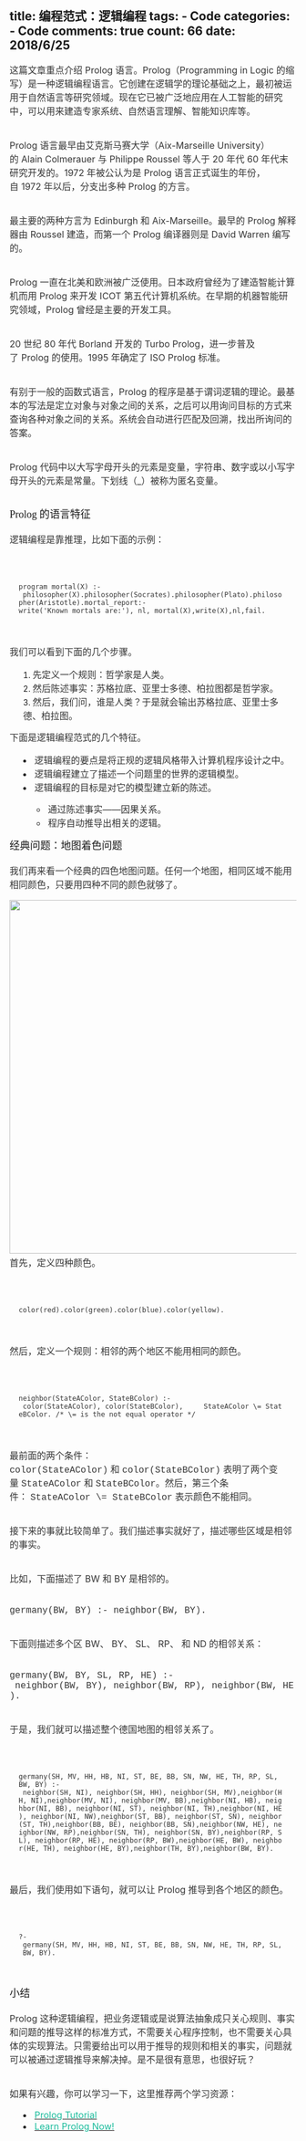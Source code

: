 
  title: 编程范式：逻辑编程
  tags: 
    - Code
  categories: 
    - Code
  comments: true
  count: 66
  date: 2018/6/25
  ---
  <div yne-bulb-block="paragraph" style="white-space: pre-wrap;margin:3px 0px 16px;font-size:16;"><span style="font-size:16px;color:#353535;">这篇文章重点介绍&nbsp;Prolog&nbsp;语言。Prolog（Programming&nbsp;in&nbsp;Logic&nbsp;的缩写）是一种逻辑编程语言。它创建在逻辑学的理论基础之上，最初被运用于自然语言等研究领域。现在它已被广泛地应用在人工智能的研究中，可以用来建造专家系统、自然语言理解、智能知识库等。</span></div><div yne-bulb-block="paragraph" style="white-space: pre-wrap;"><br></div><div yne-bulb-block="paragraph" style="white-space: pre-wrap;margin:3px 0px 16px;font-size:16;"><span style="font-size:16px;color:#353535;">Prolog&nbsp;语言最早由艾克斯马赛大学（Aix-Marseille&nbsp;University）的&nbsp;Alain&nbsp;Colmerauer&nbsp;与&nbsp;Philippe&nbsp;Roussel&nbsp;等人于&nbsp;20&nbsp;年代&nbsp;60&nbsp;年代末研究开发的。1972&nbsp;年被公认为是&nbsp;Prolog&nbsp;语言正式诞生的年份，自&nbsp;1972&nbsp;年以后，分支出多种&nbsp;Prolog&nbsp;的方言。</span></div><div yne-bulb-block="paragraph" style="white-space: pre-wrap;"><br></div><div yne-bulb-block="paragraph" style="white-space: pre-wrap;margin:3px 0px 16px;font-size:16;"><span style="font-size:16px;color:#353535;">最主要的两种方言为&nbsp;Edinburgh&nbsp;和&nbsp;Aix-Marseille。最早的&nbsp;Prolog&nbsp;解释器由&nbsp;Roussel&nbsp;建造，而第一个&nbsp;Prolog&nbsp;编译器则是&nbsp;David&nbsp;Warren&nbsp;编写的。</span></div><div yne-bulb-block="paragraph" style="white-space: pre-wrap;"><br></div><div yne-bulb-block="paragraph" style="white-space: pre-wrap;margin:3px 0px 16px;font-size:16;"><span style="font-size:16px;color:#353535;">Prolog&nbsp;一直在北美和欧洲被广泛使用。日本政府曾经为了建造智能计算机而用&nbsp;Prolog&nbsp;来开发&nbsp;ICOT&nbsp;第五代计算机系统。在早期的机器智能研究领域，Prolog&nbsp;曾经是主要的开发工具。</span></div><div yne-bulb-block="paragraph" style="white-space: pre-wrap;"><br></div><div yne-bulb-block="paragraph" style="white-space: pre-wrap;margin:3px 0px 16px;font-size:16;"><span style="font-size:16px;color:#353535;">20&nbsp;世纪&nbsp;80&nbsp;年代&nbsp;Borland&nbsp;开发的&nbsp;Turbo&nbsp;Prolog，进一步普及了&nbsp;Prolog&nbsp;的使用。1995&nbsp;年确定了&nbsp;ISO&nbsp;Prolog&nbsp;标准。</span></div><div yne-bulb-block="paragraph" style="white-space: pre-wrap;"><br></div><div yne-bulb-block="paragraph" style="white-space: pre-wrap;margin:3px 0px 16px;font-size:16;"><span style="font-size:16px;color:#353535;">有别于一般的函数式语言，Prolog&nbsp;的程序是基于谓词逻辑的理论。最基本的写法是定立对象与对象之间的关系，之后可以用询问目标的方式来查询各种对象之间的关系。系统会自动进行匹配及回溯，找出所询问的答案。</span></div><div yne-bulb-block="paragraph" style="white-space: pre-wrap;"><br></div><div yne-bulb-block="paragraph" style="white-space: pre-wrap;margin:3px 0px 16px;font-size:16;"><span style="font-size:16px;color:#353535;">Prolog&nbsp;代码中以大写字母开头的元素是变量，字符串、数字或以小写字母开头的元素是常量。下划线（_）被称为匿名变量。</span></div><div yne-bulb-block="paragraph" style="white-space: pre-wrap;"><br></div><div yne-bulb-block="paragraph" style="white-space: pre-wrap;font-size:16;"><span style="font-size:18px;font-family:Verdana;">Prolog&nbsp;的语言特征</span></div><div yne-bulb-block="paragraph" style="white-space: pre-wrap;"><br></div><div yne-bulb-block="paragraph" style="white-space: pre-wrap;margin:3px 0px 16px;font-size:16;"><span style="font-size:16px;color:#353535;">逻辑编程是靠推理，比如下面的示例：</span></div><div yne-bulb-block="paragraph" style="white-space: pre-wrap;"><br></div><div yne-bulb-block="paragraph" style="white-space: pre-wrap;padding:16px 24px 16px 16px;margin:16px 0px;font-size:16;"><span style="font-size:12px;font-family:monospace;color:#353535;">program&nbsp;mortal(X)&nbsp;:-&nbsp;philosopher(X).philosopher(Socrates).philosopher(Plato).philosopher(Aristotle).mortal_report:-write('Known&nbsp;mortals&nbsp;are:'),&nbsp;nl,&nbsp;mortal(X),write(X),nl,fail.</span></div><div yne-bulb-block="paragraph" style="white-space: pre-wrap;"><br></div><div yne-bulb-block="paragraph" style="white-space: pre-wrap;margin:3px 0px 16px;font-size:16;"><span style="font-size:16px;color:#353535;">我们可以看到下面的几个步骤。</span></div><ol yne-block-type="list" style="list-style-type:decimal;"><li style="list-style-position:inside;"><span style="font-size:16px;color:#353535;">先定义一个规则：哲学家是人类。</span></li><li style="list-style-position:inside;"><span style="font-size:16px;color:#353535;">然后陈述事实：苏格拉底、亚里士多德、柏拉图都是哲学家。</span></li><li style="list-style-position:inside;"><span style="font-size:16px;color:#353535;">然后，我们问，谁是人类？于是就会输出苏格拉底、亚里士多德、柏拉图。</span></li></ol><div yne-bulb-block="paragraph" style="white-space: pre-wrap;margin:3px 0px 16px;font-size:16;"><span style="font-size:16px;color:#353535;">下面是逻辑编程范式的几个特征。</span></div><ul yne-block-type="list" style="list-style-type:disc;"><li style="list-style-position:inside;"><span style="font-size:16px;color:#353535;">逻辑编程的要点是将正规的逻辑风格带入计算机程序设计之中。</span></li><li style="list-style-position:inside;"><span style="font-size:16px;color:#353535;">逻辑编程建立了描述一个问题里的世界的逻辑模型。</span></li><li style="list-style-position:inside;"><span style="font-size:16px;color:#353535;">逻辑编程的目标是对它的模型建立新的陈述。</span></li></ul><ul yne-block-type="list" style="list-style-type:disc;"><ul yne-block-type="list" style="list-style-type:circle"><li style="list-style-position:inside;"><span style="font-size:16px;color:#353535;">通过陈述事实——因果关系。</span></li><li style="list-style-position:inside;"><span style="font-size:16px;color:#353535;">程序自动推导出相关的逻辑。</span></li></ul></ul><div yne-bulb-block="paragraph" style="white-space: pre-wrap;font-size:16;"><span style="font-size:18px;font-family:Verdana;">经典问题：地图着色问题</span></div><div yne-bulb-block="paragraph" style="white-space: pre-wrap;"><br></div><div yne-bulb-block="paragraph" style="white-space: pre-wrap;margin:3px 0px 16px;font-size:16;"><span style="font-size:16px;color:#353535;">我们再来看一个经典的四色地图问题。任何一个地图，相同区域不能用相同颜色，只要用四种不同的颜色就够了。</span></div><div yne-bulb-block="image" style="text-align:center;"><img data-media-type="image" src="http://note.youdao.com/yws/public/resource/68223916cc24226197cdb4defa392e3f/xmlnote/wcp1529906014225540/AE2A03EED6684C63AEF69FEAD05981C6/2241" alt="" style="width:620px;"></div><div yne-bulb-block="paragraph" style="white-space: pre-wrap;margin:3px 0px 16px;font-size:16;"><span style="font-size:16px;color:#353535;">首先，定义四种颜色。</span></div><div yne-bulb-block="paragraph" style="white-space: pre-wrap;"><br></div><div yne-bulb-block="paragraph" style="white-space: pre-wrap;padding:16px 24px 16px 16px;margin:16px 0px;font-size:16;"><span style="font-size:12px;font-family:monospace;color:#353535;">color(red).color(green).color(blue).color(yellow).</span></div><div yne-bulb-block="paragraph" style="white-space: pre-wrap;"><br></div><div yne-bulb-block="paragraph" style="white-space: pre-wrap;margin:3px 0px 16px;font-size:16;"><span style="font-size:16px;color:#353535;">然后，定义一个规则：相邻的两个地区不能用相同的颜色。</span></div><div yne-bulb-block="paragraph" style="white-space: pre-wrap;"><br></div><div yne-bulb-block="paragraph" style="white-space: pre-wrap;padding:16px 24px 16px 16px;margin:16px 0px;font-size:16;"><span style="font-size:12px;font-family:monospace;color:#353535;">neighbor(StateAColor,&nbsp;StateBColor)&nbsp;:-&nbsp;color(StateAColor),&nbsp;color(StateBColor),&nbsp;&nbsp;&nbsp;&nbsp;&nbsp;StateAColor&nbsp;\=&nbsp;StateBColor.&nbsp;/*&nbsp;\=&nbsp;is&nbsp;the&nbsp;not&nbsp;equal&nbsp;operator&nbsp;*/</span></div><div yne-bulb-block="paragraph" style="white-space: pre-wrap;"><br></div><div yne-bulb-block="paragraph" style="white-space: pre-wrap;margin:3px 0px 16px;font-size:16;"><span style="font-size:16px;color:#353535;">最前面的两个条件：</span><span style="font-size:16px;font-family:Courier New;color:#353535;">color(StateAColor)</span><span style="font-size:16px;color:#353535;">&nbsp;和&nbsp;</span><span style="font-size:16px;font-family:Courier New;color:#353535;">color(StateBColor)</span><span style="font-size:16px;color:#353535;">&nbsp;表明了两个变量&nbsp;</span><span style="font-size:16px;font-family:Courier New;color:#353535;">StateAColor</span><span style="font-size:16px;color:#353535;">&nbsp;和&nbsp;</span><span style="font-size:16px;font-family:Courier New;color:#353535;">StateBColor</span><span style="font-size:16px;color:#353535;">。然后，第三个条件：&nbsp;</span><span style="font-size:16px;font-family:Courier New;color:#353535;">StateAColor&nbsp;\=&nbsp;StateBColor</span><span style="font-size:16px;color:#353535;">&nbsp;表示颜色不能相同。</span></div><div yne-bulb-block="paragraph" style="white-space: pre-wrap;"><br></div><div yne-bulb-block="paragraph" style="white-space: pre-wrap;margin:3px 0px 16px;font-size:16;"><span style="font-size:16px;color:#353535;">接下来的事就比较简单了。我们描述事实就好了，描述哪些区域是相邻的事实。</span></div><div yne-bulb-block="paragraph" style="white-space: pre-wrap;"><br></div><div yne-bulb-block="paragraph" style="white-space: pre-wrap;margin:3px 0px 16px;font-size:16;"><span style="font-size:16px;color:#353535;">比如，下面描述了&nbsp;BW&nbsp;和&nbsp;BY&nbsp;是相邻的。</span></div><div yne-bulb-block="paragraph" style="white-space: pre-wrap;"><br></div><div yne-bulb-block="paragraph" style="white-space: pre-wrap;margin:3px 0px 16px;font-size:16;"><span style="font-size:16px;font-family:Courier New;color:#353535;">germany(BW,&nbsp;BY)&nbsp;:-&nbsp;neighbor(BW,&nbsp;BY).</span></div><div yne-bulb-block="paragraph" style="white-space: pre-wrap;"><br></div><div yne-bulb-block="paragraph" style="white-space: pre-wrap;margin:3px 0px 16px;font-size:16;"><span style="font-size:16px;color:#353535;">下面则描述多个区&nbsp;BW、&nbsp;BY、&nbsp;SL、&nbsp;RP、&nbsp;和&nbsp;ND&nbsp;的相邻关系：</span></div><div yne-bulb-block="paragraph" style="white-space: pre-wrap;"><br></div><div yne-bulb-block="paragraph" style="white-space: pre-wrap;margin:3px 0px 16px;font-size:16;"><span style="font-size:16px;font-family:Courier New;color:#353535;">germany(BW,&nbsp;BY,&nbsp;SL,&nbsp;RP,&nbsp;HE)&nbsp;:-&nbsp;neighbor(BW,&nbsp;BY),&nbsp;neighbor(BW,&nbsp;RP),&nbsp;neighbor(BW,&nbsp;HE).</span></div><div yne-bulb-block="paragraph" style="white-space: pre-wrap;"><br></div><div yne-bulb-block="paragraph" style="white-space: pre-wrap;margin:3px 0px 16px;font-size:16;"><span style="font-size:16px;color:#353535;">于是，我们就可以描述整个德国地图的相邻关系了。</span></div><div yne-bulb-block="paragraph" style="white-space: pre-wrap;"><br></div><div yne-bulb-block="paragraph" style="white-space: pre-wrap;padding:16px 24px 16px 16px;margin:16px 0px;font-size:16;"><span style="font-size:12px;font-family:monospace;color:#353535;">germany(SH,&nbsp;MV,&nbsp;HH,&nbsp;HB,&nbsp;NI,&nbsp;ST,&nbsp;BE,&nbsp;BB,&nbsp;SN,&nbsp;NW,&nbsp;HE,&nbsp;TH,&nbsp;RP,&nbsp;SL,&nbsp;BW,&nbsp;BY)&nbsp;:-&nbsp;neighbor(SH,&nbsp;NI),&nbsp;neighbor(SH,&nbsp;HH),&nbsp;neighbor(SH,&nbsp;MV),neighbor(HH,&nbsp;NI),neighbor(MV,&nbsp;NI),&nbsp;neighbor(MV,&nbsp;BB),neighbor(NI,&nbsp;HB),&nbsp;neighbor(NI,&nbsp;BB),&nbsp;neighbor(NI,&nbsp;ST),&nbsp;neighbor(NI,&nbsp;TH),neighbor(NI,&nbsp;HE),&nbsp;neighbor(NI,&nbsp;NW),neighbor(ST,&nbsp;BB),&nbsp;neighbor(ST,&nbsp;SN),&nbsp;neighbor(ST,&nbsp;TH),neighbor(BB,&nbsp;BE),&nbsp;neighbor(BB,&nbsp;SN),neighbor(NW,&nbsp;HE),&nbsp;neighbor(NW,&nbsp;RP),neighbor(SN,&nbsp;TH),&nbsp;neighbor(SN,&nbsp;BY),neighbor(RP,&nbsp;SL),&nbsp;neighbor(RP,&nbsp;HE),&nbsp;neighbor(RP,&nbsp;BW),neighbor(HE,&nbsp;BW),&nbsp;neighbor(HE,&nbsp;TH),&nbsp;neighbor(HE,&nbsp;BY),neighbor(TH,&nbsp;BY),neighbor(BW,&nbsp;BY).</span></div><div yne-bulb-block="paragraph" style="white-space: pre-wrap;"><br></div><div yne-bulb-block="paragraph" style="white-space: pre-wrap;margin:3px 0px 16px;font-size:16;"><span style="font-size:16px;color:#353535;">最后，我们使用如下语句，就可以让&nbsp;Prolog&nbsp;推导到各个地区的颜色。</span></div><div yne-bulb-block="paragraph" style="white-space: pre-wrap;"><br></div><div yne-bulb-block="paragraph" style="white-space: pre-wrap;padding:16px 24px 16px 16px;margin:16px 0px;font-size:16;"><span style="font-size:12px;font-family:monospace;color:#353535;">?-&nbsp;germany(SH,&nbsp;MV,&nbsp;HH,&nbsp;HB,&nbsp;NI,&nbsp;ST,&nbsp;BE,&nbsp;BB,&nbsp;SN,&nbsp;NW,&nbsp;HE,&nbsp;TH,&nbsp;RP,&nbsp;SL,&nbsp;BW,&nbsp;BY).</span></div><div yne-bulb-block="paragraph" style="white-space: pre-wrap;"><br></div><div yne-bulb-block="paragraph" style="white-space: pre-wrap;font-size:16;"><span style="font-size:18px;font-family:Verdana;">小结</span></div><div yne-bulb-block="paragraph" style="white-space: pre-wrap;"><br></div><div yne-bulb-block="paragraph" style="white-space: pre-wrap;margin:3px 0px 16px;font-size:16;"><span style="font-size:16px;color:#353535;">Prolog&nbsp;这种逻辑编程，把业务逻辑或是说算法抽象成只关心规则、事实和问题的推导这样的标准方式，不需要关心程序控制，也不需要关心具体的实现算法。只需要给出可以用于推导的规则和相关的事实，问题就可以被通过逻辑推导来解决掉。是不是很有意思，也很好玩？</span></div><div yne-bulb-block="paragraph" style="white-space: pre-wrap;"><br></div><div yne-bulb-block="paragraph" style="white-space: pre-wrap;margin:3px 0px 16px;font-size:16;"><span style="font-size:16px;color:#353535;">如果有兴趣，你可以学习一下，这里推荐两个学习资源：</span></div><ul yne-block-type="list" style="list-style-type:disc;"><li style="list-style-position:inside;"><a href="http://www.doc.gold.ac.uk/~mas02gw/prolog_tutorial/prologpages/"><span style="font-size:16px;color:#1abc9c;">Prolog&nbsp;Tutorial</span></a></li><li style="list-style-position:inside;"><a href="http://www.learnprolognow.org"><span style="font-size:16px;color:#1abc9c;">Learn&nbsp;Prolog&nbsp;Now!</span></a></li></ul><div yne-bulb-block="paragraph" style="white-space: pre-wrap;margin:3px 0px 16px;font-size:16;"><br></div>